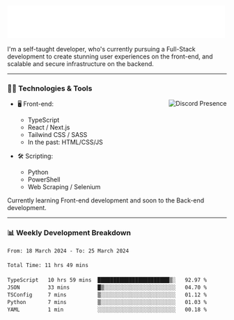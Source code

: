 <img src="assets/wave.svg" alt=":wave:" />

I'm a self-taught developer, who's currently pursuing a Full-Stack development to create stunning user experiences on the front-end, and scalable and secure infrastructure on the backend.

---

### 🧑‍💻 Technologies & Tools

<a href="https://discord.com/users/414304208649453568" target="_blank" rel="nofollow">
   <img src="https://lanyard-profile-readme.vercel.app/api/414304208649453568?idleMessage=Probably%20doing%20something%20else..." alt="Discord Presence" align="right">
</a>

- 🖥️ Front-end:

  - TypeScript
  - React / Next.js
  - Tailwind CSS / SASS
  - In the past: HTML/CSS/JS

- 🛠 Scripting:

  - Python
  - PowerShell
  - Web Scraping / Selenium

Currently learning Front-end development and soon to the Back-end development.

---

### 📊 Weekly Development Breakdown

<!-- ![ccrsxx's GitHub Stats](https://github-readme-stats.vercel.app/api?username=ccrsxx&count_private=true&theme=tokyonight) -->
<!-- ![ccrsxx's Top Langs](https://github-readme-stats.vercel.app/api/top-langs/?username=ccrsxx&hide=lua,java,html&theme=tokyonight) -->

<!--START_SECTION:waka-->

```txt
From: 18 March 2024 - To: 25 March 2024

Total Time: 11 hrs 49 mins

TypeScript   10 hrs 59 mins  ███████████████████████▒░   92.97 %
JSON         33 mins         █▒░░░░░░░░░░░░░░░░░░░░░░░   04.70 %
TSConfig     7 mins          ▒░░░░░░░░░░░░░░░░░░░░░░░░   01.12 %
Python       7 mins          ▒░░░░░░░░░░░░░░░░░░░░░░░░   01.03 %
YAML         1 min           ░░░░░░░░░░░░░░░░░░░░░░░░░   00.18 %
```

<!--END_SECTION:waka-->
